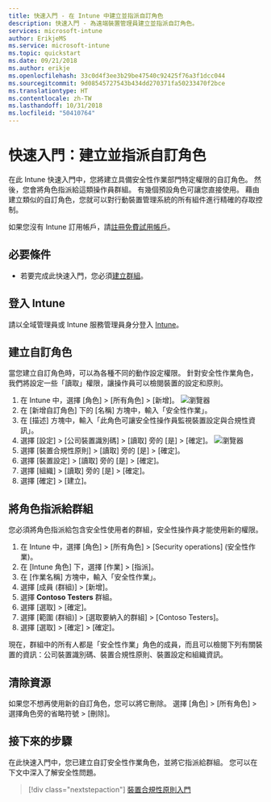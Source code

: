 ```yaml
---
title: 快速入門 - 在 Intune 中建立並指派自訂角色
description: 快速入門 - 為遠端裝置管理員建立並指派自訂角色。
services: microsoft-intune
author: ErikjeMS
ms.service: microsoft-intune
ms.topic: quickstart
ms.date: 09/21/2018
ms.author: erikje
ms.openlocfilehash: 33c0d4f3ee3b29be47540c92425f76a3f1dcc044
ms.sourcegitcommit: 9d08545727543b434dd270371fa50233470f2bce
ms.translationtype: HT
ms.contentlocale: zh-TW
ms.lasthandoff: 10/31/2018
ms.locfileid: "50410764"
---
```

# <a name="quickstart-create-and-assign-a-custom-role"></a>快速入門：建立並指派自訂角色

在此 Intune 快速入門中，您將建立具備安全性作業部門特定權限的自訂角色。 然後，您會將角色指派給這類操作員群組。 有幾個預設角色可讓您直接使用。 藉由建立類似的自訂角色，您就可以對行動裝置管理系統的所有組件進行精確的存取控制。

如果您沒有 Intune 訂用帳戶，請[註冊免費試用帳戶](free-trial-sign-up.md)。

## <a name="prerequisites"></a>必要條件

- 若要完成此快速入門，您必須[建立群組](quickstart-create-group.md)。

## <a name="sign-in-to-intune"></a>登入 Intune

請以全域管理員或 Intune 服務管理員身分登入 [Intune](https://aka.ms/intuneportal)。

## <a name="create-a-custom-role"></a>建立自訂角色

當您建立自訂角色時，可以為各種不同的動作設定權限。 針對安全性作業角色，我們將設定一些「讀取」權限，讓操作員可以檢閱裝置的設定和原則。

1. 在 Intune 中，選擇 [角色] > [所有角色] > [新增]。
![瀏覽器](media/quickstart-create-custom-role/add-custom-role.png)
2. 在 [新增自訂角色] 下的 [名稱] 方塊中，輸入「安全性作業」。
3. 在 [描述] 方塊中，輸入「此角色可讓安全性操作員監視裝置設定與合規性資訊」。
4. 選擇 [設定] > [公司裝置識別碼] > [讀取] 旁的 [是] > [確定]。
![瀏覽器](media/quickstart-create-custom-role/corp-device-id-read.png)
5. 選擇 [裝置合規性原則] > [讀取] 旁的 [是] > [確定]。
6. 選擇 [裝置設定] > [讀取] 旁的 [是] > [確定]。
7. 選擇 [組織] > [讀取] 旁的 [是] > [確定]。
8. 選擇 [確定] > [建立]。

## <a name="assign-the-role-to-a-group"></a>將角色指派給群組

您必須將角色指派給包含安全性使用者的群組，安全性操作員才能使用新的權限。

1. 在 Intune 中，選擇 [角色] > [所有角色] > [Security operations] \(安全性作業\)。
2. 在 [Intune 角色] 下，選擇 [作業] > [指派]。
3. 在 [作業名稱] 方塊中，輸入「安全性作業」。
4. 選擇 [成員 (群組)] > [新增]。
5. 選擇 **Contoso Testers** 群組。
6. 選擇 [選取] > [確定]。
7. 選擇 [範圍 (群組)] > [選取要納入的群組] > [Contoso Testers]。
8. 選擇 [選取] > [確定] > [確定]。

現在，群組中的所有人都是「安全性作業」角色的成員，而且可以檢閱下列有關裝置的資訊：公司裝置識別碼、裝置合規性原則、裝置設定和組織資訊。

## <a name="clean-up-resources"></a>清除資源

如果您不想再使用新的自訂角色，您可以將它刪除。 選擇 [角色] > [所有角色] > 選擇角色旁的省略符號 > [刪除]。

## <a name="next-steps"></a>接下來的步驟

在此快速入門中，您已建立自訂安全性作業角色，並將它指派給群組。 您可以在下文中深入了解安全性問題。

> [!div class="nextstepaction"]
> [裝置合規性原則入門](device-compliance-get-started.md)
